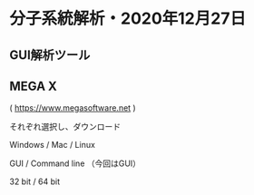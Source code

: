 # 分子系統解析・2020年12月27日

## GUI解析ツール

## MEGA X

( https://www.megasoftware.net )

それぞれ選択し、ダウンロード

Windows / Mac / Linux

GUI / Command line
（今回はGUI）

32 bit / 64 bit
